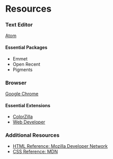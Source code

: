 # Resources

### Text Editor

[Atom](https://atom.io/)

#### Essential Packages
* Emmet
* Open Recent
* Pigments

### Browser

[Google Chrome](https://www.google.com/chrome/)

#### Essential Extensions

* [ColorZilla](https://chrome.google.com/webstore/detail/colorzilla/bhlhnicpbhignbdhedgjhgdocnmhomnp?hl=en)
* [Web Developer](https://chrome.google.com/webstore/detail/web-developer/bfbameneiokkgbdmiekhjnmfkcnldhhm?hl=en-US)

### Additional Resources

* [HTML Reference: Mozilla Developer Network](https://developer.mozilla.org/en-US/docs/Web/HTML/Reference)
* [CSS Reference: MDN](https://developer.mozilla.org/en-US/docs/Web/CSS)
